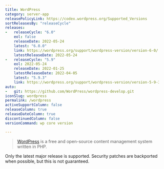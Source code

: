 ```yaml
---
title: WordPress
category: server-app
releasePolicyLink: https://codex.wordpress.org/Supported_Versions
sortReleasesBy: "releaseCycle"
releases:
-   releaseCycle: "6.0"
    eol: false
    releaseDate: 2022-05-24
    latest: "6.0.0"
    link: https://wordpress.org/support/wordpress-version/version-6-0/
    latestReleaseDate: 2022-05-24
-   releaseCycle: "5.9"
    eol: 2022-05-24
    releaseDate: 2022-01-25
    latestReleaseDate: 2022-04-05
    latest: "5.9.3"
    link: https://wordpress.org/support/wordpress-version/version-5-9-3/
auto:
-   git: https://github.com/WordPress/wordpress-develop.git
iconSlug: wordpress
permalink: /wordpress
activeSupportColumn: false
releaseColumn: true
releaseDateColumn: true
discontinuedColumn: false
versionCommand: wp core version

---
```


> [WordPress](https://wordpress.org/) is a free and open-source content management system written in PHP.

Only the latest major release is supported. Security patches are backported when possible, but this is not guaranteed.
